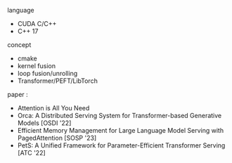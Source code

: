 language
- CUDA C/C++
- C++ 17

concept
- cmake
- kernel fusion
- loop fusion/unrolling
- Transformer/PEFT/LibTorch

paper : 
- Attention is All You Need
- Orca: A Distributed Serving System for Transformer-based Generative Models [OSDI '22]
- Efficient Memory Management for Large Language Model Serving with PagedAttention [SOSP '23]
- PetS: A Unified Framework for Parameter-Efficient Transformer Serving [ATC '22]

